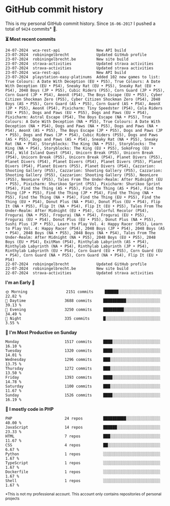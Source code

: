 # GitHub commit history
This is my personal GitHub commit history. Since <!--START_SECTION:first-commit-date-->`16-06-2017`<!--END_SECTION:first-commit-date--> I pushed a total of <!--START_SECTION:total-commit-count-->`9424`<!--END_SECTION:total-commit-count--> commits* 🎉.

<!--START_SECTION:most-recent-commits-->
**⏳ Most recent commits**
                                        
```text
24-07-2024  wca-rest-api                New API build
23-07-2024  robiningelbrecht            Updated GitHub profile
23-07-2024  robiningelbrecht.be         New site build
23-07-2024  strava-activities           Updated strava activities
23-07-2024  strava-activities           Updated strava activities
23-07-2024  wca-rest-api                New API build
23-07-2024  playstation-easy-platinums  Added 102 new games to list: True Colours: A Date With Deception (EU • PS5), True Colours: A Date With Deception (EU • PS4), Sneaky Rat (EU • PS5), Sneaky Rat (EU • PS4), 2048 Boys (JP • PS5), Cubic Riders (PS5), Corn Guard (JP • PS5), Corn Guard (JP • PS4), AeonX (PS4), The Boys Escape (EU • PS5), Cyber Citizen Shockman Zero (PS5), Cyber Citizen Shockman Zero (PS4), 2048 Boys (AS • PS5), Corn Guard (AS • PS5), Corn Guard (AS • PS4), AeonX (JP • PS5), AeonX (PS4), Pixicharm: Tiny Speedster (PS4), Cola Riders (EU • PS5), Dogs and Paws (EU • PS5), Dogs and Paws (EU • PS4), Pixicharm: Astral Escape (PS4), The Boys Escape (NA • PS5), True Colours: A Date With Deception (NA • PS5), True Colours: A Date With Deception (NA • PS4), Dogs and Paws (NA • PS5), Dogs and Paws (NA • PS4), AeonX (AS • PS5), The Boys Escape (JP • PS5), Dogs and Paws (JP • PS5), Dogs and Paws (JP • PS4), Cubic Riders (PS5), Dogs and Paws (AS • PS5), Dogs and Paws (AS • PS4), Sneaky Rat (NA • PS5), Sneaky Rat (NA • PS4), Storyblocks: The King (NA • PS5), Storyblocks: The King (NA • PS4), Storyblocks: The King (EU • PS5), SokoFrog (EU • PS4), Wild Island Quest (PS4), Unicorn Break (PS5), Unicorn Break (PS4), Unicorn Break (PS5), Unicorn Break (PS4), Planet Divers (PS5), Planet Divers (PS4), Planet Divers (PS4), Planet Divers (PS5), Planet Divers (PS4), Planet Divers (PS5), Planet Divers (PS4), Cazzarion: Shooting Gallery (PS5), Cazzarion: Shooting Gallery (PS5), Cazzarion: Shooting Gallery (PS5), Cazzarion: Shooting Gallery (PS5), NeonLore (PS5), NeonLore (PS5), Tales From The Under-Realm: After Midnight (EU • PS5), Pixicharm: Shurikoo Sprint (PS5), Pixicharm: Shurikoo Sprint (PS4), Find the Thing (AS • PS5), Find the Thing (AS • PS4), Find the Thing (JP • PS5), Find the Thing (JP • PS4), Find the Thing (NA • PS5), Find the Thing (NA • PS4), Find the Thing (EU • PS5), Find the Thing (EU • PS4), Donut Plus (NA • PS4), Donut Plus (EU • PS4), Flip It (NA • PS5), Flip It (NA • PS4), Flip It (EU • PS5), Tales From The Under-Realm: After Midnight (EU • PS4), Colorful Recolor (PS4), Frogurai (NA • PS5), Frogurai (NA • PS4), Frogurai (EU • PS5), Frogurai (EU • PS4), Donut Plus (EU • PS5), Donut Plus (NA • PS5), Sushi Plus (JP • PS5), Learn to Play Vol. 4: Happy Racer (PS5), Learn to Play Vol. 4: Happy Racer (PS4), 2048 Boys (JP • PS4), 2048 Boys (AS • PS4), 2048 Boys (NA • PS5), 2048 Boys (NA • PS4), Tales From The Under-Realm: After Midnight (NA • PS5), 2048 Boys (EU • PS5), 2048 Boys (EU • PS4), ExitMan (PS4), Rinthylab Labyrinth (AS • PS4), Rinthylab Labyrinth (NA • PS4), Rinthylab Labyrinth (JP • PS4), Rinthylab Labyrinth (EU • PS4), Corn Guard (EU • PS5), Corn Guard (EU • PS4), Corn Guard (NA • PS5), Corn Guard (NA • PS4), Flip It (EU • PS4)
22-07-2024  robiningelbrecht            Updated GitHub profile
22-07-2024  robiningelbrecht.be         New site build
22-07-2024  strava-activities           Updated strava activities
```
<!--END_SECTION:most-recent-commits-->  

<!--START_SECTION:commits-per-day-time-->
**I&#039;m an Early 🐤**

```text
🌞 Morning                 2151 commits     ██████░░░░░░░░░░░░░░░░░░░   22.82 %
🌆 Daytime                 3688 commits     ██████████░░░░░░░░░░░░░░░   39.13 %
🌃 Evening                 3250 commits     █████████░░░░░░░░░░░░░░░░   34.49 %
🌙 Night                   335 commits      █░░░░░░░░░░░░░░░░░░░░░░░░   3.55 %
```
<!--END_SECTION:commits-per-day-time-->  

<!--START_SECTION:commits-per-weekday-->
**📅 I&#039;m Most Productive on Sunday**

```text
Monday                    1517 commits     ████░░░░░░░░░░░░░░░░░░░░░   16.10 %
Tuesday                   1320 commits     ████░░░░░░░░░░░░░░░░░░░░░   14.01 %
Wednesday                 1296 commits     ███░░░░░░░░░░░░░░░░░░░░░░   13.75 %
Thursday                  1272 commits     ███░░░░░░░░░░░░░░░░░░░░░░   13.50 %
Friday                    1393 commits     ████░░░░░░░░░░░░░░░░░░░░░   14.78 %
Saturday                  1100 commits     ███░░░░░░░░░░░░░░░░░░░░░░   11.67 %
Sunday                    1526 commits     ████░░░░░░░░░░░░░░░░░░░░░   16.19 %
```
<!--END_SECTION:commits-per-weekday-->  

<!--START_SECTION:repos-per-language-->
**💬 I mostly code in PHP**

```text
PHP                       24 repos         ██████████░░░░░░░░░░░░░░░   40.00 %
JavaScript                14 repos         ██████░░░░░░░░░░░░░░░░░░░   23.33 %
HTML                      7 repos          ███░░░░░░░░░░░░░░░░░░░░░░   11.67 %
CSS                       4 repos          ██░░░░░░░░░░░░░░░░░░░░░░░   6.67 %
Python                    1 repos          ░░░░░░░░░░░░░░░░░░░░░░░░░   1.67 %
TypeScript                1 repos          ░░░░░░░░░░░░░░░░░░░░░░░░░   1.67 %
Dockerfile                1 repos          ░░░░░░░░░░░░░░░░░░░░░░░░░   1.67 %
Shell                     1 repos          ░░░░░░░░░░░░░░░░░░░░░░░░░   1.67 %
```
<!--END_SECTION:repos-per-language-->  

<sub>*This is not my professional account. This account only contains repositories of personal projects</sub>
